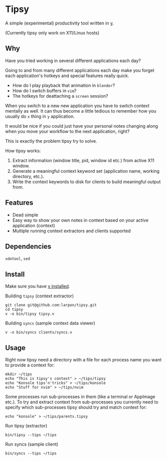 # Tipsy

A simple (experimental) productivity tool written in [v](https://vlang.io/).

(Currently tipsy only work on X11/Linux hosts)

## Why

Have you tried working in several different applications each day?

Going to and from many different applications each day make you forget each application's
hotkeys and special features really quick.

* How do I play playback that animation in `blender`?
* How do I switch buffers in `vim`?
* The hotkeys for deattaching a `screen` session?

When you switch to a new new application you have to switch context mentally as well.
It can thus become a little tedious to remember how you usually do `x` thing in `y` application.

It would be nice if you could just have your personal notes changing along when you move your workflow to the next application, right?

This is exactly the problem tipsy try to solve.

How tipsy works:
1. Extract information (window title, pid, window id etc.) from active X11 window.
2. Generate a meaningful context keyword set (application name, working directory, etc.).
3. Write the context keywords to disk for clients to build meaningful output from.

## Features
* Dead simple
* Easy way to show your own notes in context based on your active application (context)
* Multiple running context extractors and clients supported

## Dependencies
`xdotool`, `sed`

## Install

Make sure you have [v installed](https://github.com/vlang/v#installing-v-from-source).

Building `tipsy` (context extractor)
```
git clone git@github.com:larpon/tipsy.git
cd tipsy
v -o bin/tipsy tipsy.v
```

Building `syncs` (sample context data viewer)
```
v -o bin/syncs clients/syncs.v
```

## Usage

Right now tipsy need a directory with a file for each process name you want to provide a context for:
```
mkdir ~/tips
echo "This is tipsy's context" > ~/tips/tipsy
echo "Konsole tips'n'tricks" > ~/tips/konsole
echo "Stuff for nvim" > ~/tips/nvim
```

Some processes run sub-processes in them (like a terminal or AppImage etc.).
To try and extract context from sub-processes you currently need to specify which sub-processes tipsy should try and match context for:
```
echo "konsole" > ~/tips/parents.tipsy
```

Run tipsy (extractor)
```
bin/tipsy --tips ~/tips
```

Run syncs (sample client)
```
bin/syncs --tips ~/tips
```
